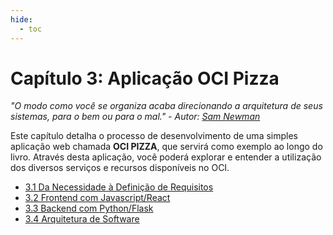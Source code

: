 ```yaml
---
hide:
  - toc
---
```


# Capítulo 3: Aplicação OCI Pizza

_"O modo como você se organiza acaba direcionando a arquitetura de seus sistemas, para o bem ou para o mal." - Autor: [Sam Newman](https://www.linkedin.com/in/samnewman/)_

Este capítulo detalha o processo de desenvolvimento de uma simples aplicação web chamada **OCI PIZZA**, que servirá como exemplo ao longo do livro. Através desta aplicação, você poderá explorar e entender a utilização dos diversos serviços e recursos disponíveis no OCI.

- [3.1 Da Necessidade à Definição de Requisitos](./da-necessidade-a-definicao-de-requisitos.md)
- [3.2 Frontend com Javascript/React](./capitulo-3/frontend-com-javascript-react.md)
- [3.3 Backend com Python/Flask](./capitulo-3/backend-com-python-flask.md)
- [3.4 Arquitetura de Software](./capitulo-3/arquitetura-de-software.md)